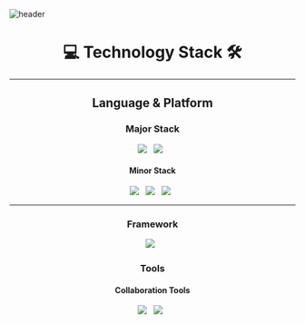 ![header](https://capsule-render.vercel.app/api?type=Rounded&color=auto&height=150&section=header&text=Jeet%20Kune%20Coding&fontSize=90&fontColor=auto)
</br>
<h1 align="center"><b>💻 Technology Stack 🛠</b></h1>
<hr>
<h2 align="center"><b>Language & Platform</b></h2>

<h3 align="center"><b>Major Stack</b></h3>
<p align="center">
  <img src="https://img.shields.io/badge/Java8-007396?style=flat-square&logo=Java&logoColor=white"/></a> &nbsp
  <img src="https://img.shields.io/badge/Java11-007396?style=flat-square&logo=Java&logoColor=white"/></a> &nbsp
</p>
<h4 align="center"><b>Minor Stack</b></h4>
<p align="center">
  <img src="https://img.shields.io/badge/PHP-777BB4?style=flat-square&logo=PHP&logoColor=white"/></a> &nbsp
  <img src="https://img.shields.io/badge/JavaScript-F7DF1E?style=flat-square&logo=JavaScript&logoColor=black"/></a> &nbsp
  <img src="https://img.shields.io/badge/Node.js-339933?style=flat-square&logo=Node.js&logoColor=white"/></a> &nbsp
</p>
<hr>
<h3 align="center"><b>Framework</b></h3>
<p align="center">
  <img src="https://img.shields.io/badge/CodeIgniter-EF4223?style=flat-square&logo=CodeIgniter&logoColor=white"/></a> &nbsp
</p>

<h3 align="center"><b>Tools</b></h3>
<p align="center">
  
</p>
<h4 align="center"><b>Collaboration Tools</b></h4>
<p align="center">
  <img src="https://img.shields.io/badge/Git-F05032?style=flat-square&logo=Git&logoColor=black"/></a> &nbsp
  <img src="https://img.shields.io/badge/GitHub-181717?style=flat-square&logo=GitHub&logoColor=white"/></a> &nbsp
</p>
